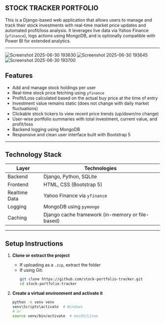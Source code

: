 ## STOCK TRACKER PORTFOLIO
This is a Django-based web application that allows users to manage and track their stock investments with real-time market price updates and automated profit/loss analysis. It leverages live data via Yahoo Finance (`yfinance`), logs actions using MongoDB, and is optionally compatible with Power BI for extended analytics.

---
![Screenshot 2025-06-30 193630](https://github.com/user-attachments/assets/b363a1c4-c0a3-4f31-9c9a-2f1c9f8644fe)
![Screenshot 2025-06-30 193645](https://github.com/user-attachments/assets/ff82d7b0-03d7-41dd-b460-4700ac50984c)
![Screenshot 2025-06-30 193700](https://github.com/user-attachments/assets/d458b618-13bc-4334-b277-3bf1135f8bc0)




## Features

- Add and manage stock holdings per user
- Real-time stock price fetching using `yfinance`
- Profit/Loss calculated based on the actual buy price at the time of entry
- Investment value remains static (does not change with daily market fluctuations)
- Clickable stock tickers to view recent price trends (up/down/no change)
- User-wise portfolio summaries with total investment, current value, and profit/loss
- Backend logging using MongoDB
- Responsive and clean user interface built with Bootstrap 5

---

## Technology Stack

| Layer           | Technologies                          |
|----------------|----------------------------------------|
| Backend         | Django, Python, SQLite |
| Frontend        | HTML, CSS (Bootstrap 5)   |
| Realtime Data   | Yahoo Finance via `yfinance`           |
| Logging         | MongoDB using `pymongo`                |
| Caching         | Django cache framework (in-memory or file-based) |

---

## Setup Instructions

1. **Clone or extract the project**
   - If uploading as a `.zip`, extract the folder
   - If using Git:
     ```bash
     git clone https://github.com/stock-portfolio-tracker.git
     cd stock-portfolio-tracker
     ```

2. **Create a virtual environment and activate it**
   ```bash
   python -m venv venv
   venv\Scripts\activate  # Windows
   # or
   source venv/bin/activate  # macOS/Linux
